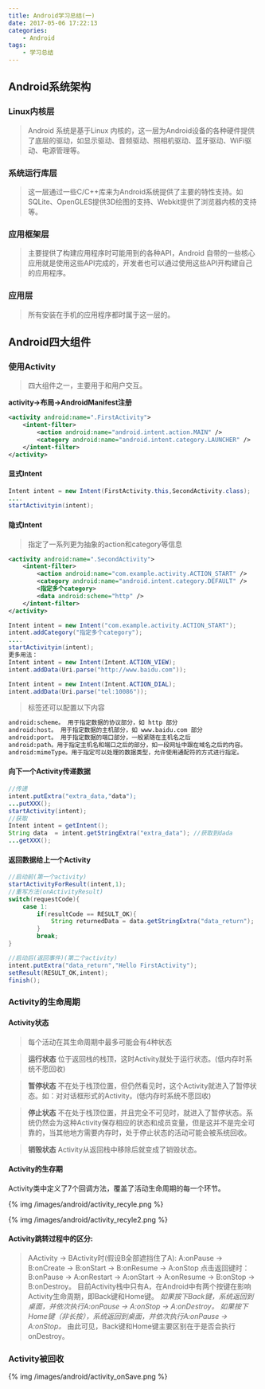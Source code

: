 ```yaml
---
title: Android学习总结(一)
date: 2017-05-06 17:22:13
categories:
	- Android
tags:
	- 学习总结
---
```

## Android系统架构

### Linux内核层
> Android 系统是基于Linux 内核的，这一层为Android设备的各种硬件提供了底层的驱动，如显示驱动、音频驱动、照相机驱动、蓝牙驱动、WiFi驱动、电源管理等。
 
### 系统运行库层
> 这一层通过一些C/C++库来为Android系统提供了主要的特性支持。如SQLite、OpenGLES提供3D绘图的支持、Webkit提供了浏览器内核的支持等。

<!--more-->

### 应用框架层
> 主要提供了构建应用程序时可能用到的各种API，Android 自带的一些核心应用就是使用这些API完成的，开发者也可以通过使用这些API开构建自己的应用程序。
 
### 应用层
> 所有安装在手机的应用程序都时属于这一层的。
 
## Android四大组件
### 使用Activity
> 四大组件之一，主要用于和用户交互。

**activity->布局->AndroidManifest注册**

``` xml 配置文件FirstActivity
<activity android:name=".FirstActivity">
	<intent-filter>
		<action android:name="android.intent.action.MAIN" />
		<category android:name="android.intent.category.LAUNCHER" />
	</intent-filter>
</activity>
```

#### 显式Intent
``` java 启动Activity
Intent intent = new Intent(FirstActivity.this,SecondActivity.class);
....
startActivityin(intent);
```

#### 隐式Intent

> 指定了一系列更为抽象的action和category等信息

``` xml 配置文件SecondActivity
<activity android:name=".SecondActivity">
	<intent-filter>
		<action android:name="com.example.activity.ACTION_START" />
		<category android:name="android.intent.category.DEFAULT" />
		<指定多个category>
		<data android:scheme="http" />		
	</intent-filter>
</activity>
```
``` java 通过指定action Category启动
Intent intent = new Intent("com.example.activity.ACTION_START");
intent.addCategory("指定多个category");
....
startActivityin(intent);
更多用法：
Intent intent = new Intent(Intent.ACTION_VIEW);
intent.addData(Uri.parse("http://www.baidu.com"));

Intent intent = new Intent(Intent.ACTION_DIAL);
intent.addData(Uri.parse("tel:10086"));
```
> <data>标签还可以配置以下内容
``` xml
android:scheme。 用于指定数据的协议部分，如 http 部分
android:host。 用于指定数据的主机部分，如 www.baidu.com 部分
android:port。 用于指定数据的端口部分，一般紧随在主机名之后
android:path。用于指定主机名和端口之后的部分，如一段网址中跟在域名之后的内容。
android:mimeType。用于指定可以处理的数据类型，允许使用通配符的方式进行指定。
```

#### 向下一个Activity传递数据

``` java 传递值
//传递
intent.putExtra("extra_data,"data"); 
...putXXX();
startActivity(intent);
//获取
Intent intent = getIntent();
String data  = intent.getStringExtra("extra_data"); //获取到dada
...getXXX();
```

#### 返回数据给上一个Activity

``` java 传递返回值
//启动前(第一个activity)
startActivityForResult(intent,1);
//重写方法(onActivityResult)
switch(requestCode){
	case 1:
		if(resultCode == RESULT_OK){
			String returnedData = data.getStringExtra("data_return");
		}
		break;
}

//启动后(返回事件)(第二个activity)
intent.putExtra("data_return","Hello FirstActivity");
setResult(RESULT_OK,intent);
finish();

```

### Activity的生命周期

#### Activity状态

> 每个活动在其生命周期中最多可能会有4种状态

> **运行状态**
位于返回栈的栈顶，这时Activity就处于运行状态。(低内存时系统不愿回收)

> **暂停状态**
不在处于栈顶位置，但仍然看见时，这个Activity就进入了暂停状态。如：对对话框形式的Activity。(低内存时系统不愿回收)

> **停止状态**
不在处于栈顶位置，并且完全不可见时，就进入了暂停状态。系统仍然会为这种Activity保存相应的状态和成员变量，但是这并不是完全可靠的，当其他地方需要内存时，处于停止状态的活动可能会被系统回收。

> **销毁状态**
Activity从返回栈中移除后就变成了销毁状态。

#### Activity的生存期

Activity类中定义了7个回调方法，覆盖了活动生命周期的每一个环节。

{%  img /images/android/activity_recyle.png %}

{%  img /images/android/activity_recyle2.png %}

#### **Activity跳转过程中的区分:**
> AActivity -> BActivity时(假设B全部遮挡住了A):
A:onPause -> B:onCreate -> B:onStart -> B:onResume -> A:onStop
点击返回键时：
B:onPause -> A:onRestart -> A:onStart -> A:onResume -> B:onStop -> B:onDestroy。
目前Activity栈中只有A，在Android中有两个按键在影响Activity生命周期，即Back键和Home键。
*如果按下Back键，系统返回到桌面，并依次执行A:onPause -> A:onStop -> A:onDestroy。*
*如果按下Home键（非长按），系统返回到桌面，并依次执行A:onPause -> A:onStop。*
由此可见，Back键和Home键主要区别在于是否会执行onDestroy。

### Activity被回收

{%  img /images/android/activity_onSave.png %}
